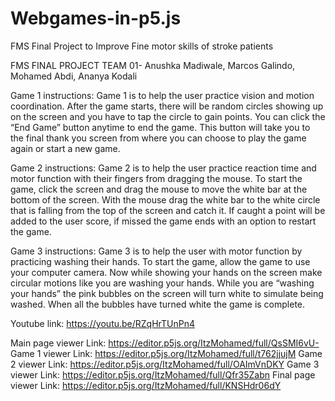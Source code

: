 # Webgames-in-p5.js
FMS Final Project to Improve Fine motor skills of stroke patients

FMS FINAL PROJECT
TEAM 01- Anushka Madiwale, Marcos Galindo, Mohamed Abdi, Ananya Kodali


Game 1 instructions:
	Game 1 is to help the user practice vision and motion coordination. After the game starts, there will be random circles showing up on the screen and you have to tap the circle to gain points. You can click the “End Game” button anytime to end the game. This button will take you to the final thank you screen from where you can choose to play the game again or start a new game. 

Game 2 instructions:
	Game 2 is to help the user practice reaction time and motor function with their fingers from dragging the mouse. To start the game, click the screen and drag the mouse to move the white bar at the bottom of the screen. With the mouse drag the white bar to the white circle that is falling from the top of the screen and catch it. If caught a point will be added to the user score, if missed the game ends with an option to restart the game.

Game 3 instructions:
	Game 3 is to help the user with motor function by practicing washing their hands. To start the game, allow the game to use your computer camera. Now while showing your hands on the screen make circular motions like you are washing your hands. While you are “washing your hands” the pink bubbles on the screen will turn white to simulate being washed. When all the bubbles have turned white the game is complete.

Youtube link:
https://youtu.be/RZqHrTUnPn4

Main page viewer Link: https://editor.p5js.org/ItzMohamed/full/QsSMI6vU-
Game 1 viewer Link: https://editor.p5js.org/ItzMohamed/full/t762jjujM
Game 2 viewer Link: https://editor.p5js.org/ItzMohamed/full/OAImVnDKY
Game 3 viewer Link: https://editor.p5js.org/ItzMohamed/full/Qfr35Zabn
Final page viewer Link: https://editor.p5js.org/ItzMohamed/full/KNSHdr06dY







